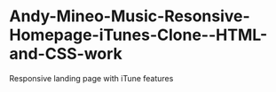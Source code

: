 # Andy-Mineo-Music-Resonsive-Homepage-iTunes-Clone--HTML-and-CSS-work
Responsive landing page with iTune features
